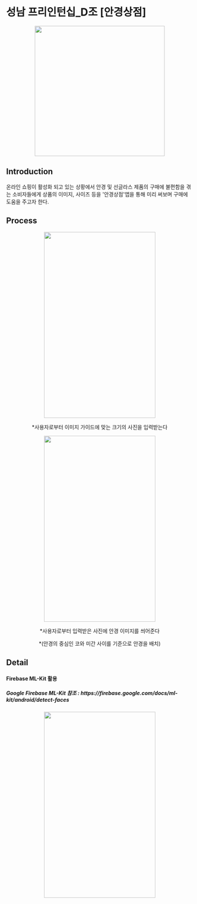 <h1>성남 프리인턴십_D조 [안경상점]</h1>

<p align="center"> <img src="https://user-images.githubusercontent.com/54097961/98356571-1e7a8b80-2067-11eb-838d-575b8ee98c32.jpg" width="350px" height="350px"></img> </p>

<h2>Introduction</h2>
온라인 쇼핑이 활성화 되고 있는 상황에서 안경 및 선글라스 제품의 구매에 불편함을 겪는 소비자들에게 상품의 이미지, 사이즈 등을 '안경상점'앱을 통해 미리 써보며 구매에 도움을 주고자 한다.

<h2>Process</h2>
<p align="center"> <img src="https://user-images.githubusercontent.com/54097961/98358051-77e3ba00-2069-11eb-8785-5e601862d9b1.jpg" width="300px" height="500px"></img> </p>

<p align="center"> *사용자로부터 이미지 가이드에 맞는 크기의 사진을 입력받는다   </p>



<p align="center"> <img src="https://user-images.githubusercontent.com/54097961/99138866-44abb700-2677-11eb-879c-bc783b94e5e2.png" width="300px" height="500px"></img> </p>


<p align="center"> *사용자로부터 입력받은 사진에 안경 이미지를 씌어준다   </p>   
<p align="center"> *(안경의 중심인 코와 미간 사이를 기준으로 안경을 배치)   </p>


<h2>Detail</h2>
<h4>Firebase ML-Kit 활용</h4>
<h5> Google Firebase ML-Kit 참조 : https://firebase.google.com/docs/ml-kit/android/detect-faces</h5>
<p align="center"> <img src="https://firebase.google.com/docs/ml-kit/images/examples/face_contours.svg" width="300px" height="500px"></img> </p>

